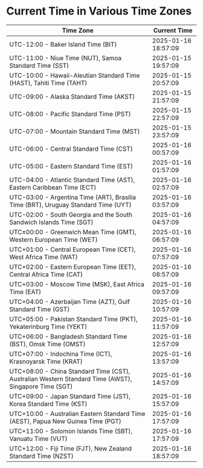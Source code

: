 # Current Time in Various Time Zones

| Time Zone | Current Time |
|-----------|--------------|
| UTC-12:00 - Baker Island Time (BIT) | 2025-01-16 18:57:09 |
| UTC-11:00 - Niue Time (NUT), Samoa Standard Time (SST) | 2025-01-15 19:57:09 |
| UTC-10:00 - Hawaii-Aleutian Standard Time (HAST), Tahiti Time (TAHT) | 2025-01-15 20:57:09 |
| UTC-09:00 - Alaska Standard Time (AKST) | 2025-01-15 21:57:09 |
| UTC-08:00 - Pacific Standard Time (PST) | 2025-01-15 22:57:09 |
| UTC-07:00 - Mountain Standard Time (MST) | 2025-01-15 23:57:09 |
| UTC-06:00 - Central Standard Time (CST) | 2025-01-16 00:57:09 |
| UTC-05:00 - Eastern Standard Time (EST) | 2025-01-16 01:57:09 |
| UTC-04:00 - Atlantic Standard Time (AST), Eastern Caribbean Time (ECT) | 2025-01-16 02:57:09 |
| UTC-03:00 - Argentina Time (ART), Brasília Time (BRT), Uruguay Standard Time (UYT) | 2025-01-16 03:57:09 |
| UTC-02:00 - South Georgia and the South Sandwich Islands Time (SGT) | 2025-01-16 04:57:09 |
| UTC±00:00 - Greenwich Mean Time (GMT), Western European Time (WET) | 2025-01-16 06:57:09 |
| UTC+01:00 - Central European Time (CET), West Africa Time (WAT) | 2025-01-16 07:57:09 |
| UTC+02:00 - Eastern European Time (EET), Central Africa Time (CAT) | 2025-01-16 08:57:09 |
| UTC+03:00 - Moscow Time (MSK), East Africa Time (EAT) | 2025-01-16 09:57:09 |
| UTC+04:00 - Azerbaijan Time (AZT), Gulf Standard Time (GST) | 2025-01-16 10:57:09 |
| UTC+05:00 - Pakistan Standard Time (PKT), Yekaterinburg Time (YEKT) | 2025-01-16 11:57:09 |
| UTC+06:00 - Bangladesh Standard Time (BST), Omsk Time (OMST) | 2025-01-16 12:57:09 |
| UTC+07:00 - Indochina Time (ICT), Krasnoyarsk Time (KRAT) | 2025-01-16 13:57:09 |
| UTC+08:00 - China Standard Time (CST), Australian Western Standard Time (AWST), Singapore Time (SGT) | 2025-01-16 14:57:09 |
| UTC+09:00 - Japan Standard Time (JST), Korea Standard Time (KST) | 2025-01-16 15:57:09 |
| UTC+10:00 - Australian Eastern Standard Time (AEST), Papua New Guinea Time (PGT) | 2025-01-16 17:57:09 |
| UTC+11:00 - Solomon Islands Time (SBT), Vanuatu Time (VUT) | 2025-01-16 17:57:09 |
| UTC+12:00 - Fiji Time (FJT), New Zealand Standard Time (NZST) | 2025-01-16 18:57:09 |
